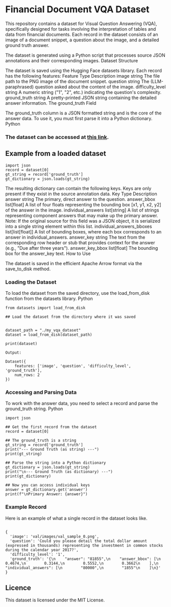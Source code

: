 # Financial Document VQA Dataset

This repository contains a dataset for Visual Question Answering (VQA), specifically designed for tasks involving the interpretation of tables and data from financial documents. Each record in the dataset consists of an image of a document snippet, a question about the image, and a detailed ground truth answer.

The dataset is generated using a Python script that processes source JSON annotations and their corresponding images.
Dataset Structure

The dataset is saved using the Hugging Face datasets library. Each record has the following features:
Feature	Type	Description
image	string	The file path to the PNG image of the document snippet.
question	string	The (LLM-paraphrased) question asked about the content of the image.
difficulty_level	string	A numeric string ("1", "2", etc.) indicating the question's complexity.
ground_truth	string	A pretty-printed JSON string containing the detailed answer information.
The ground_truth Field

The ground_truth column is a JSON formatted string and is the core of the answer data. To use it, you must first parse it into a Python dictionary.
Python

### The dataset can be accessed at [this link](https://drive.google.com/drive/folders/1-eaNpk40fnlLPp4fjVGDhlAnCykU3y5X?usp=sharing).


## Example from a loaded dataset
```
import json
record = dataset[0]
gt_string = record['ground_truth']
gt_dictionary = json.loads(gt_string)
```

The resulting dictionary can contain the following keys. Keys are only present if they exist in the source annotation data.
Key	Type	Description
answer	string	The primary, direct answer to the question.
answer_bbox	list[float]	A list of four floats representing the bounding box [x1, y1, x2, y2] of the answer in the image.
individual_answers	list[string]	A list of strings representing component answers that may make up the primary answer. Note: If the original source for this field was a JSON object, it is serialized into a single string element within this list.
individual_answers_bboxes	list[list[float]]	A list of bounding boxes, where each box corresponds to an answer in individual_answers.
answer_key	string	The text from the corresponding row header or stub that provides context for the answer (e.g., "Due after three years").
answer_key_bbox	list[float]	The bounding box for the answer_key text.
How to Use

The dataset is saved in the efficient Apache Arrow format via the save_to_disk method.
### Loading the Dataset

To load the dataset from the saved directory, use the load_from_disk function from the datasets library.
Python
```
from datasets import load_from_disk

## Load the dataset from the directory where it was saved


dataset_path = "./my_vqa_dataset"
dataset = load_from_disk(dataset_path)

print(dataset)
```
    Output:

    Dataset({
        features: ['image', 'question', 'difficulty_level', 'ground_truth'],
        num_rows: 2
    })

### Accessing and Parsing Data

To work with the answer data, you need to select a record and parse the ground_truth string.
Python
```
import json

## Get the first record from the dataset
record = dataset[0]

## The ground_truth is a string
gt_string = record['ground_truth']
print("--- Ground Truth (as string) ---")
print(gt_string)

## Parse the string into a Python dictionary
gt_dictionary = json.loads(gt_string)
print("\n--- Ground Truth (as dictionary) ---")
print(gt_dictionary)

## Now you can access individual keys
answer = gt_dictionary.get('answer')
print(f"\nPrimary Answer: {answer}")
```
### Example Record

Here is an example of what a single record in the dataset looks like.
```

{
  'image': 'val/images/val_sample_0.png',
  'question': 'Could you please detail the total dollar amount (expressed in thousands) representing the investment in common stocks during the calendar year 2017?',
  'difficulty_level': '1',
  'ground_truth': '{\n    "answer": "81855",\n    "answer_bbox": [\n        0.4674,\n        0.3144,\n        0.5552,\n        0.3662\n    ],\n    "individual_answers": [\n        "80000",\n        "1855"\n    ]\n}'
}
```
## Licence

This dataset is licensed under the MIT License.
